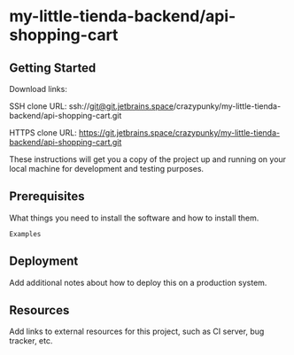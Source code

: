 # my-little-tienda-backend/api-shopping-cart



## Getting Started

Download links:

SSH clone URL: ssh://git@git.jetbrains.space/crazypunky/my-little-tienda-backend/api-shopping-cart.git

HTTPS clone URL: https://git.jetbrains.space/crazypunky/my-little-tienda-backend/api-shopping-cart.git



These instructions will get you a copy of the project up and running on your local machine for development and testing purposes.

## Prerequisites

What things you need to install the software and how to install them.

```
Examples
```

## Deployment

Add additional notes about how to deploy this on a production system.

## Resources

Add links to external resources for this project, such as CI server, bug tracker, etc.
